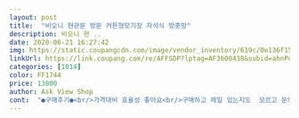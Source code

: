 ```yaml
---
layout: post 
title:  "비오니 현관문 방문 커튼형모기장 자석식 방충망" 
description: 비오니 현 ..
date: 2020-06-21 16:27:42 
img: https://static.coupangcdn.com/image/vendor_inventory/619c/0e136f1579cc731f44817ba8874a061a00e82c24ae0d7faa225bcbc009ea.jpg 
linkUrl: https://link.coupang.com/re/AFFSDP?lptag=AF3600438&subid=ahnPublicAsk&pageKey=215544621&itemId=659665482&vendorItemId=4708826606&traceid=V0-113-abee10f3b31a30e9 
categories: [1014] 
color: FF1744 
price: 13800 
author: Ask View Shop 
cont:  "●구매후기●<br/>가격대비 효율성 좋아요<br/>구매하고 레일 있는지도  모르고 문의하고... <br/>.<br/>ㅋㅋㅋㅋ( 레일  포함이에영)<br/>굳뜨임미당<br/>기존 가운데오픈이 현관문 왼쪽열때마다 짜증솟구침.<br/><br/>대부분 길게나와서 작년 내내 문닫고살았는데<br/>롤설치하기도 애매하고 다른양문형 제품들도<br/>문여는  방향대로  열수있는제품... <br/>.<br/>.<br/><br/>바느질생각까지했는데<br/>배송도  이틀만에  왔구영<br/>벌레막고 커텐형이라 사용감이 편리한거면 가성비<br/>베란다창에  방춤망이있지만... <br/>.<br/><br/>보자마자... <br/>  구매했졍<br/>사진참조하세요<br/>설명서  보면서 차례차례하니깐... <br/>쉽네영<br/>설명쉽고<br/>설치쉽고<br/>설치하고  시간지나니  사라졌어영<br/>설치후  사용도  편리하고^^<br/>아쭈작은  베란다와  방 연결  문에  설치했어영<br/>여자인 저도  설치하기  쉬웠어영<br/>완전강추<br/>요제품은60120정도 길이를 자유자재로 맞출수<br/>울집 대문이 안쪽으로 문닫히는속도잡는 부분(?명칭이생각안남ㅋ)이 달려있어서 겨울에 커튼 할때도 아예 벽쪽으로 설치해야해서 요것도 전에 쓰던 찍찍이 위로 설치함.<br/> 일반적으로 나오는 양쪽으로 열리는 커튼보다 벽쪽으로 자석 붙혀두니 훨씬 잘붙음<br/>이런 문모기장  처음봐서... <br/>... <br/><br/>있어 넘 좋았습니다<br/>재질이 엄청예쁘고 좋은건아닌데 이가격대에<br/>제품이 있네요.<br/><br/>지금까지 썼던 어떤 모기장커튼보다 훨씬 편리함!!!! 길이만 다양하다면 집에 설치한것들 전체 다시 다 바꾸고싶음!! 일반적인 가운데로 지나다니는 커튼은 자주 떨어지고 그러는데 요건 한쪽으로 미는거라 설치도 오히려 손이 덜가고 너무 맘에 듬<br/>짱!!<br/>짱인것같습니다 굳이에요<br/>첨에  박스  열었을때 망에서  냄새가 났는데... <br/><br/>테라스나가는문크기가 어정쩡하게도 6065라<br/>혹시모르니... <br/>... <br/><br/>가격대비 효율성 좋아요<br/>구매하고 레일 있는지도  모르고 문의하고... <br/>.<br/>ㅋㅋㅋㅋ( 레일  포함이에영)<br/>굳뜨임미당<br/>기존 가운데오픈이 현관문 왼쪽열때마다 짜증솟구침.<br/><br/>대부분 길게나와서 작년 내내 문닫고살았는데<br/>롤설치하기도 애매하고 다른양문형 제품들도<br/>문여는  방향대로  열수있는제품... <br/>.<br/>.<br/><br/>바느질생각까지했는데<br/>배송도  이틀만에  왔구영<br/>벌레막고 커텐형이라 사용감이 편리한거면 가성비<br/>베란다창에  방춤망이있지만... <br/>.<br/><br/>보자마자... <br/>  구매했졍<br/>사진참조하세요<br/>설명서  보면서 차례차례하니깐... <br/>쉽네영<br/>설명쉽고<br/>설치쉽고<br/>설치하고  시간지나니  사라졌어영<br/>설치후  사용도  편리하고^^<br/>아쭈작은  베란다와  방 연결  문에  설치했어영<br/>여자인 저도  설치하기  쉬웠어영<br/>완전강추<br/>요제품은60120정도 길이를 자유자재로 맞출수<br/>울집 대문이 안쪽으로 문닫히는속도잡는 부분(?명칭이생각안남ㅋ)이 달려있어서 겨울에 커튼 할때도 아예 벽쪽으로 설치해야해서 요것도 전에 쓰던 찍찍이 위로 설치함.<br/> 일반적으로 나오는 양쪽으로 열리는 커튼보다 벽쪽으로 자석 붙혀두니 훨씬 잘붙음<br/>이런 문모기장  처음봐서... <br/>... <br/><br/>있어 넘 좋았습니다<br/>재질이 엄청예쁘고 좋은건아닌데 이가격대에<br/>제품이 있네요.<br/><br/>지금까지 썼던 어떤 모기장커튼보다 훨씬 편리함!!!! 길이만 다양하다면 집에 설치한것들 전체 다시 다 바꾸고싶음!! 일반적인 가운데로 지나다니는 커튼은 자주 떨어지고 그러는데 요건 한쪽으로 미는거라 설치도 오히려 손이 덜가고 너무 맘에 듬<br/>짱!!<br/>짱인것같습니다 굳이에요<br/>첨에  박스  열었을때 망에서  냄새가 났는데... <br/><br/>테라스나가는문크기가 어정쩡하게도 6065라<br/>혹시모르니... <br/>... <br/><br/>" 
---
```

